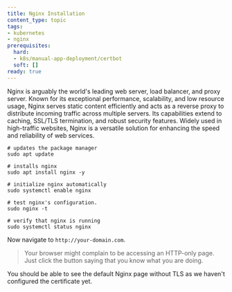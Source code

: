 ```yaml
---
title: Nginx Installation
content_type: topic
tags:
- kubernetes
- nginx
prerequisites:
  hard: 
  - k8s/manual-app-deployment/certbot
  soft: []
ready: true
---
```


Nginx is arguably the world's leading web server, load balancer, and proxy server. Known for its exceptional performance, scalability, and low resource usage, Nginx serves static content efficiently and acts as a reverse proxy to distribute incoming traffic across multiple servers. Its capabilities extend to caching, SSL/TLS termination, and robust security features. Widely used in high-traffic websites, Nginx is a versatile solution for enhancing the speed and reliability of web services.

```
# updates the package manager
sudo apt update

# installs nginx
sudo apt install nginx -y

# initialize nginx automatically
sudo systemctl enable nginx

# test nginx's configuration.
sudo nginx -t

# verify that nginx is running
sudo systemctl status nginx
```

Now navigate to `http://your-domain.com`.

> Your browser might complain to be accessing an HTTP-only page. Just click the button saying that you know what you are doing.

You should be able to see the default Nginx page without TLS as we haven't configured the certificate yet.
